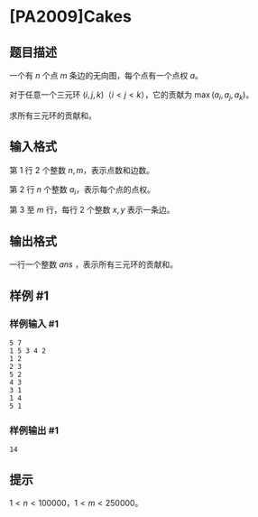 # [PA2009]Cakes

## 题目描述

一个有 $n$ 个点 $m$ 条边的无向图，每个点有一个点权 $a$。


对于任意一个三元环 $(i,j,k)（i<j<k）$，它的贡献为 $\max (a_i,a_j,a_k)$。

求所有三元环的贡献和。



## 输入格式

第 $1$ 行 $2$ 个整数 $n,m$，表示点数和边数。

第 $2$ 行 $n$ 个整数 $a_i$，表示每个点的点权。

第 $3$ 至 $m$ 行，每行 $2$ 个整数 $x,y$ 表示一条边。

## 输出格式

一行一个整数 $ans$ ，表示所有三元环的贡献和。

## 样例 #1

### 样例输入 #1
```
5 7
1 5 3 4 2
1 2
2 3
5 2
4 3
3 1
1 4
5 1
```

### 样例输出 #1

```
14
```

## 提示

$1<n<100000，1<m<250000$。
